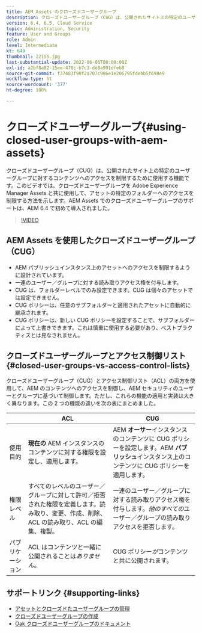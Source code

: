 ```yaml
---
title: AEM Assets のクローズドユーザーグループ
description: クローズドユーザーグループ（CUG）は、公開されたサイト上の特定のユーザーグループに対するコンテンツへのアクセスを制限するために使用する機能です。このビデオでは、クローズドユーザーグループを Adobe Experience Manager Assets と共に使用して、アセットの特定のフォルダーへのアクセスを制限する方法を示します。
version: 6.4, 6.5, Cloud Service
topic: Administration, Security
feature: User and Groups
role: Admin
level: Intermediate
kt: 649
thumbnail: 22155.jpg
last-substantial-update: 2022-06-06T00:00:00Z
exl-id: a2bf8a82-15ee-478c-b7c3-de8a991dfeb8
source-git-commit: f37483f90f2a707c906e1e206795fdebb5f698e9
workflow-type: ht
source-wordcount: '377'
ht-degree: 100%

---
```


# クローズドユーザーグループ{#using-closed-user-groups-with-aem-assets}

クローズドユーザーグループ（CUG）は、公開されたサイト上の特定のユーザーグループに対するコンテンツへのアクセスを制限するために使用する機能です。このビデオでは、クローズドユーザーグループを Adobe Experience Manager Assets と共に使用して、アセットの特定のフォルダーへのアクセスを制限する方法を示します。AEM Assets でのクローズドユーザーグループのサポートは、AEM 6.4 で初めて導入されました。

>[!VIDEO](https://video.tv.adobe.com/v/22155?quality=12&learn=on)

## AEM Assets を使用したクローズドユーザーグループ（CUG）

* AEM パブリッシュインスタンス上のアセットへのアクセスを制限するように設計されています。
* 一連のユーザー／グループに対する読み取りアクセス権を付与します。
* CUG は、フォルダーレベルでのみ設定できます。CUG は個々のアセットでは設定できません。
* CUG ポリシーは、任意のサブフォルダーと適用されたアセットに自動的に継承されます。
* CUG ポリシーは、新しい CUG ポリシーを設定することで、サブフォルダーによって上書きできます。これは慎重に使用する必要があり、ベストプラクティスとは見なされません。

## クローズドユーザーグループとアクセス制御リスト {#closed-user-groups-vs-access-control-lists}

クローズドユーザーグループ（CUG）とアクセス制御リスト（ACL）の両方を使用して、AEM のコンテンツへのアクセスを制御し、AEM セキュリティのユーザーとグループに基づいて制御します。ただし、これらの機能の適用と実装は大きく異なります。この 2 つの機能の違いを次の表にまとめました。

|  | ACL | CUG |
| ----------------- | -------------------------------------------------------------------------------------------------------------------------------- | ----------------------------------------------------------------------------------------------------------------------------- |
| 使用目的 | **現在の** AEM インスタンスのコンテンツに対する権限を設定し、適用します。 | AEM **オーサー**&#x200B;インスタンスのコンテンツに CUG ポリシーを設定します。AEM **パブリッシュ**&#x200B;インスタンス上のコンテンツに CUG ポリシーを適用します。 |
| 権限レベル | すべてのレベルのユーザー／グループに対して許可／拒否された権限を定義します。読み取り、変更、作成、削除、ACL の読み取り、ACL の編集、複製。 | 一連のユーザー／グループに対する読み取りアクセス権を付与します。*他のすべての*&#x200B;ユーザー／グループの読み取りアクセスを拒否します。 |
| パブリケーション | ACL はコンテンツと一緒に公開されることは&#x200B;*ありません*。 | CUG ポリシー&#x200B;*が*&#x200B;コンテンツと共に公開されます。 |

## サポートリンク {#supporting-links}

* [アセットとクローズドたユーザーグループの管理](https://experienceleague.adobe.com/docs/experience-manager-65/assets/managing/manage-assets.html?lang=ja#closed-user-group)
* [クローズドユーザーグループの作成](https://experienceleague.adobe.com/docs/experience-manager-65/administering/security/cug.html?lang=ja)
* [Oak クローズドユーザーグループのドキュメント](https://jackrabbit.apache.org/oak/docs/security/authorization/cug.html)
